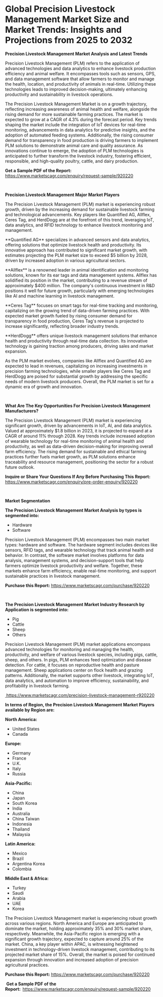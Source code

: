 <p><h1>Global Precision Livestock Management Market Size and Market Trends: Insights and Projections from 2025 to 2032</h1></p><p><strong>Precision Livestock Management Market Analysis and Latest Trends</strong></p>
<p><p>Precision Livestock Management (PLM) refers to the application of advanced technologies and data analytics to enhance livestock production efficiency and animal welfare. It encompasses tools such as sensors, GPS, and data management software that allow farmers to monitor and manage the health, location, and productivity of animals in real-time. Utilizing these technologies leads to improved decision-making, ultimately enhancing productivity and sustainability in livestock operations.</p><p>The Precision Livestock Management Market is on a growth trajectory, reflecting increasing awareness of animal health and welfare, alongside the rising demand for more sustainable farming practices. The market is expected to grow at a CAGR of 4.3% during the forecast period. Key trends shaping the market include the integration of IoT devices for real-time monitoring, advancements in data analytics for predictive insights, and the adoption of automated feeding systems. Additionally, the rising consumer demand for transparency in food production is driving farmers to implement PLM solutions to demonstrate animal care and quality assurance. As innovations continue to emerge, the adoption of PLM technologies is anticipated to further transform the livestock industry, fostering efficient, responsible, and high-quality poultry, cattle, and dairy production.</p></p>
<p><strong>Get a Sample PDF of the Report:&nbsp;</strong> <a href="https://www.marketscagr.com/enquiry/request-sample/920220?utm_campaign=3614&utm_medium=2&utm_source=Github&utm_content=ia&utm_term=17042025&utm_id=precision-livestock-management">https://www.marketscagr.com/enquiry/request-sample/920220</a></p>
<p>&nbsp;</p>
<p><strong>Precision Livestock Management Major Market Players</strong></p>
<p><p>The Precision Livestock Management (PLM) market is experiencing robust growth, driven by the increasing demand for sustainable livestock farming and technological advancements. Key players like Quantified AG, Allflex, Ceres Tag, and HerdDogg are at the forefront of this trend, leveraging IoT, data analytics, and RFID technology to enhance livestock monitoring and management.</p><p>**Quantified AG** specializes in advanced sensors and data analytics, offering solutions that optimize livestock health and productivity. Its innovative approach has contributed to significant market growth, with estimates projecting the PLM market size to exceed $5 billion by 2028, driven by increased adoption in various agricultural sectors.</p><p>**Allflex** is a renowned leader in animal identification and monitoring solutions, known for its ear tags and data management systems. Allflex has solidified its position in the market, contributing to a revenue stream of approximately $400 million. The company's continuous investment in R&D positions it well for future growth, particularly with emerging technologies like AI and machine learning in livestock management.</p><p>**Ceres Tag** focuses on smart tags for real-time tracking and monitoring, capitalizing on the growing trend of data-driven farming practices. With expected market growth fueled by rising consumer demand for transparency in food production, Ceres Tag's revenue is projected to increase significantly, reflecting broader industry trends.</p><p>**HerdDogg** offers unique livestock management solutions that enhance health and productivity through real-time data collection. Its innovative technology is gaining traction among producers, driving sales and market expansion.</p><p>As the PLM market evolves, companies like Allflex and Quantified AG are expected to lead in revenues, capitalizing on increasing investments in precision farming technologies, while smaller players like Ceres Tag and HerdDogg are poised for substantial growth by addressing the specific needs of modern livestock producers. Overall, the PLM market is set for a dynamic era of growth and innovation.</p></p>
<p>&nbsp;</p>
<p><strong>What Are The Key Opportunities For Precision Livestock Management Manufacturers?</strong></p>
<p><p>The Precision Livestock Management (PLM) market is experiencing significant growth, driven by advancements in IoT, AI, and data analytics. Valued at approximately $1.8 billion in 2023, it is projected to expand at a CAGR of around 11% through 2028. Key trends include increased adoption of wearable technology for real-time monitoring of animal health and productivity, as well as data-driven decision-making for improving overall farm efficiency. The rising demand for sustainable and ethical farming practices further fuels market growth, as PLM solutions enhance traceability and resource management, positioning the sector for a robust future outlook.</p></p>
<p><strong>Inquire or Share Your Questions If Any Before Purchasing This Report:</strong> <a href="https://www.marketscagr.com/enquiry/pre-order-enquiry/920220?utm_campaign=3614&utm_medium=2&utm_source=Github&utm_content=ia&utm_term=17042025&utm_id=precision-livestock-management">https://www.marketscagr.com/enquiry/pre-order-enquiry/920220</a></p>
<p>&nbsp;</p>
<p><strong>Market Segmentation</strong></p>
<p><strong>The Precision Livestock Management Market Analysis by types is segmented into:</strong></p>
<p><ul><li>Hardware</li><li>Software</li></ul></p>
<p><p>Precision Livestock Management (PLM) encompasses two main market types: hardware and software. The hardware segment includes devices like sensors, RFID tags, and wearable technology that track animal health and behavior. In contrast, the software market involves platforms for data analysis, management systems, and decision-support tools that help farmers optimize livestock productivity and welfare. Together, these markets enhance farm efficiency, enable real-time monitoring, and support sustainable practices in livestock management.</p></p>
<p><strong>Purchase this Report:&nbsp;</strong><a href="https://www.marketscagr.com/purchase/920220?utm_campaign=3614&utm_medium=2&utm_source=Github&utm_content=ia&utm_term=17042025&utm_id=precision-livestock-management">https://www.marketscagr.com/purchase/920220</a></p>
<p>&nbsp;</p>
<p><strong>The Precision Livestock Management Market Industry Research by Application is segmented into:</strong></p>
<p><ul><li>Pig</li><li>Cattle</li><li>Sheep</li><li>Others</li></ul></p>
<p><p>Precision Livestock Management (PLM) market applications encompass advanced technologies for monitoring and managing the health, productivity, and welfare of various livestock species, including pigs, cattle, sheep, and others. In pigs, PLM enhances feed optimization and disease detection. For cattle, it focuses on reproductive health and pasture management. Sheep applications center on flock health and grazing patterns. Additionally, the market supports other livestock, integrating IoT, data analytics, and automation to improve efficiency, sustainability, and profitability in livestock farming.</p></p>
<p><a href="https://www.marketscagr.com/precision-livestock-management-r920220?utm_campaign=3614&utm_medium=2&utm_source=Github&utm_content=ia&utm_term=17042025&utm_id=precision-livestock-management">&nbsp;https://www.marketscagr.com/precision-livestock-management-r920220</a></p>
<p><strong>In terms of Region, the Precision Livestock Management Market Players available by Region are:</strong></p>
<p>
    <p> <strong> North America: </strong>
        <ul>
            <li>United States</li>
            <li>Canada</li>
        </ul>
        </p> 
    <p> <strong> Europe: </strong>
        <ul>
            <li>Germany</li>
            <li>France</li>
            <li>U.K.</li>
            <li>Italy</li>
            <li>Russia</li>
        </ul>
        </p> 
    <p> <strong> Asia-Pacific: </strong>
        <ul>
            <li>China</li>
            <li>Japan</li>
            <li>South Korea</li>
            <li>India</li>
            <li>Australia</li>
            <li>China Taiwan</li>
            <li>Indonesia</li>
            <li>Thailand</li>
            <li>Malaysia</li>
        </ul>
        </p> 
    <p> <strong> Latin America: </strong>
        <ul>
            <li>Mexico</li>
            <li>Brazil</li>
            <li>Argentina Korea</li>
            <li>Colombia</li>
        </ul>
        </p> 
    <p> <strong> Middle East & Africa: </strong>
        <ul>
            <li>Turkey</li>
            <li>Saudi</li>
            <li>Arabia</li>
            <li>UAE</li>
            <li>Korea</li>
        </ul>
    </p>
    </p>
<p><p>The Precision Livestock Management market is experiencing robust growth across various regions. North America and Europe are anticipated to dominate the market, holding approximately 35% and 30% market share, respectively. Meanwhile, the Asia-Pacific region is emerging with a significant growth trajectory, expected to capture around 25% of the market. China, a key player within APAC, is witnessing heightened investment in technology-driven livestock management, contributing to its projected market share of 15%. Overall, the market is poised for continued expansion through innovation and increased adoption of precision agricultural practices.</p></p>
<p><strong>Purchase this Report: </strong><a href="https://www.marketscagr.com/purchase/920220?utm_campaign=3614&utm_medium=2&utm_source=Github&utm_content=ia&utm_term=17042025&utm_id=precision-livestock-management">https://www.marketscagr.com/purchase/920220</a></p>
<p>&nbsp;<strong>Get a Sample PDF of the Report:&nbsp;&nbsp;</strong><a href="https://www.marketscagr.com/enquiry/request-sample/920220?utm_campaign=3614&utm_medium=2&utm_source=Github&utm_content=ia&utm_term=17042025&utm_id=precision-livestock-management">https://www.marketscagr.com/enquiry/request-sample/920220</a></p>
<p><strong></strong></p>
<p><p></p><p></p><p></p></p>